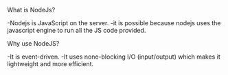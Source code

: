 What is NodeJs?

-Nodejs is JavaScript on the server.
-it is possible because nodejs uses the javascript engine to run all the JS code provided.


Why use NodeJS?

-It is event-driven.
-It uses none-blocking I/O (input/output) which makes it lightweight and more efficient.